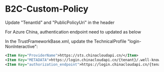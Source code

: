 # B2C-Custom-Policy

Update "TenantId" and "PublicPolicyUri" in the header

For Azure China, authentication endpoint need to updated as below

In the TrustFrameworkBase.xml, update the TechnicalProfile "login-NonInteractive":

```xml
<Item Key="ProviderName">https://sts.chinacloudapi.cn/</Item>
<Item Key="METADATA">https://login.chinacloudapi.cn/{tenant}/.well-known/openid-configuration</Item>
<Item Key="authorization_endpoint">https://login.chinacloudapi.cn/{tenant}/oauth2/token</Item>
```
